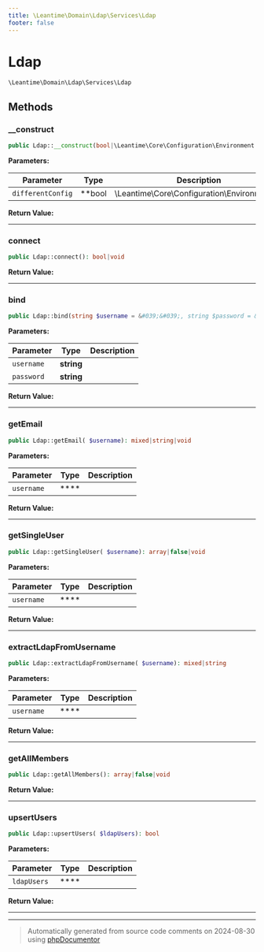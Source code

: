 ```yaml
---
title: \Leantime\Domain\Ldap\Services\Ldap
footer: false
---
```


# Ldap




`\Leantime\Domain\Ldap\Services\Ldap`




## Methods

### __construct



```php
public Ldap::__construct(bool|\Leantime\Core\Configuration\Environment $differentConfig = false): mixed
```








**Parameters:**

| Parameter | Type | Description |
|-----------|------|-------------|
| `differentConfig` | **bool|\Leantime\Core\Configuration\Environment** |  |


**Return Value:**





---
### connect



```php
public Ldap::connect(): bool|void
```









**Return Value:**





---
### bind



```php
public Ldap::bind(string $username = &#039;&#039;, string $password = &#039;&#039;): bool
```








**Parameters:**

| Parameter | Type | Description |
|-----------|------|-------------|
| `username` | **string** |  |
| `password` | **string** |  |


**Return Value:**





---
### getEmail



```php
public Ldap::getEmail( $username): mixed|string|void
```








**Parameters:**

| Parameter | Type | Description |
|-----------|------|-------------|
| `username` | **** |  |


**Return Value:**





---
### getSingleUser



```php
public Ldap::getSingleUser( $username): array|false|void
```








**Parameters:**

| Parameter | Type | Description |
|-----------|------|-------------|
| `username` | **** |  |


**Return Value:**





---
### extractLdapFromUsername



```php
public Ldap::extractLdapFromUsername( $username): mixed|string
```








**Parameters:**

| Parameter | Type | Description |
|-----------|------|-------------|
| `username` | **** |  |


**Return Value:**





---
### getAllMembers



```php
public Ldap::getAllMembers(): array|false|void
```









**Return Value:**





---
### upsertUsers



```php
public Ldap::upsertUsers( $ldapUsers): bool
```








**Parameters:**

| Parameter | Type | Description |
|-----------|------|-------------|
| `ldapUsers` | **** |  |


**Return Value:**





---


---
> Automatically generated from source code comments on 2024-08-30 using [phpDocumentor](http://www.phpdoc.org/)
